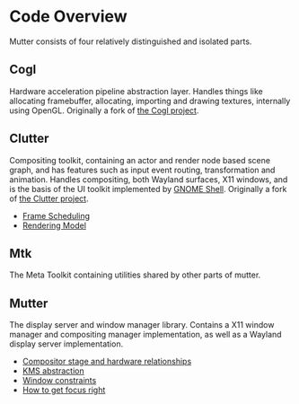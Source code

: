 # Code Overview

Mutter consists of four relatively distinguished and isolated parts.

## Cogl

Hardware acceleration pipeline abstraction layer. Handles things like allocating framebuffer, allocating, importing and drawing textures, internally using OpenGL. Originally a fork of [the Cogl project](https://gitlab.gnome.org/GNOME/cogl).

## Clutter

Compositing toolkit, containing an actor and render node based scene graph, and has features such as input event routing, transformation and animation. Handles compositing, both Wayland surfaces, X11 windows, and is the basis of the UI toolkit implemented by [GNOME Shell](https://gitlab.gnome.org/GNOME/gnome-shell). Originally a fork of [the Clutter project](https://gitlab.gnome.org/GNOME/clutter).

* [Frame Scheduling](clutter-frame-scheduling.md)
* [Rendering Model](clutter-rendering-model.md)

## Mtk

The Meta Toolkit containing utilities shared by other parts of mutter.

## Mutter

The display server and window manager library. Contains a X11 window manager and compositing manager implementation, as well as a Wayland display server implementation.

* [Compositor stage and hardware relationships](mutter-relationships.md)
* [KMS abstraction](mutter-kms-abstractions.md)
* [Window constraints](mutter-constraints.txt)
* [How to get focus right](mutter-focus.txt)
